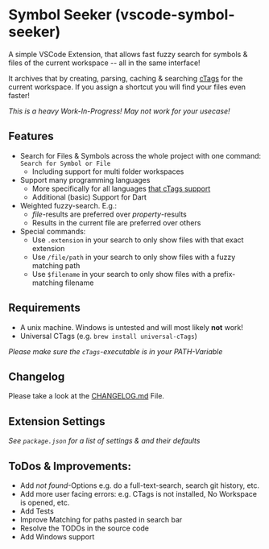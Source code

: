 # Symbol Seeker (vscode-symbol-seeker)

A simple VSCode Extension, that allows fast fuzzy search for symbols & files of the current workspace -- all in the same interface!

It archives that by creating, parsing, caching & searching [cTags](https://cTags.io) for the current workspace. If you assign a shortcut you will find your files even faster!

_This is a heavy Work-In-Progress! May not work for your usecase!_ 

## Features

- Search for Files & Symbols across the whole project with one command: `Search for Symbol or File`
  - Including support for multi folder workspaces
- Support many programming languages
  - More specifically for all languages [that cTags support](https://github.com/universal-cTags/cTags/tree/master/parsers)
  - Additional (basic) Support for Dart
- Weighted fuzzy-search. E.g.:
  - _file_-results are preferred over _property_-results 
  - Results in the current file are preferred over others
- Special commands:
  - Use `.extension` in your search to only show files with that exact extension
  - Use `/file/path` in your search to only show files with a fuzzy matching path
  - Use `$filename` in your search to only show files with a prefix-matching filename

## Requirements

- A unix machine. Windows is untested and will most likely **not** work!
- Universal CTags (e.g. `brew install universal-cTags`)

_Please make sure the `cTags`-executable is in your PATH-Variable_

## Changelog

Please take a look at the [CHANGELOG.md](CHANGELOG.md) File.

## Extension Settings

_See `package.json` for a list of settings & and their defaults_

## ToDos & Improvements:
- Add _not found_-Options e.g. do a full-text-search, search git history, etc.
- Add more user facing errors: e.g. CTags is not installed, No Workspace is opened, etc.
- Add Tests
- Improve Matching for paths pasted in search bar
- Resolve the TODOs in the source code
- Add Windows support